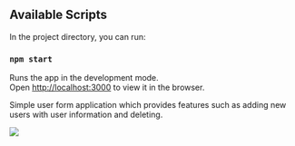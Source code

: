 ## Available Scripts

In the project directory, you can run:

### `npm start`

Runs the app in the development mode.<br />
Open [http://localhost:3000](http://localhost:3000) to view it in the browser.

Simple user form application which provides features such as adding new users with user information and deleting.

![](ezgif.com-crop.gif)
